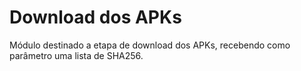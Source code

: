 # Download dos APKs

Módulo destinado a etapa de download dos APKs, recebendo como parâmetro uma lista de SHA256.